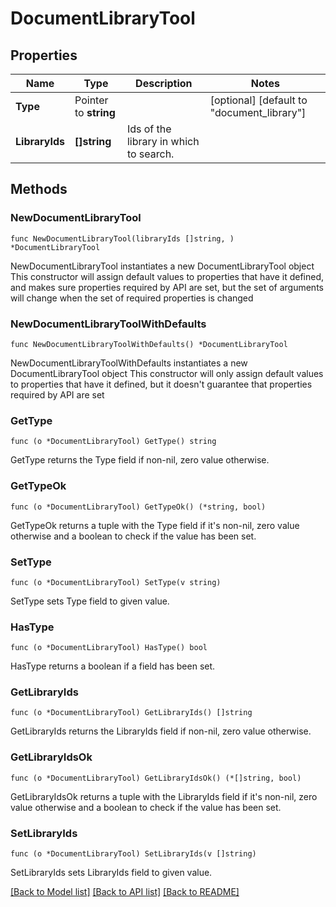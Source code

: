 # DocumentLibraryTool

## Properties

Name | Type | Description | Notes
------------ | ------------- | ------------- | -------------
**Type** | Pointer to **string** |  | [optional] [default to "document_library"]
**LibraryIds** | **[]string** | Ids of the library in which to search. | 

## Methods

### NewDocumentLibraryTool

`func NewDocumentLibraryTool(libraryIds []string, ) *DocumentLibraryTool`

NewDocumentLibraryTool instantiates a new DocumentLibraryTool object
This constructor will assign default values to properties that have it defined,
and makes sure properties required by API are set, but the set of arguments
will change when the set of required properties is changed

### NewDocumentLibraryToolWithDefaults

`func NewDocumentLibraryToolWithDefaults() *DocumentLibraryTool`

NewDocumentLibraryToolWithDefaults instantiates a new DocumentLibraryTool object
This constructor will only assign default values to properties that have it defined,
but it doesn't guarantee that properties required by API are set

### GetType

`func (o *DocumentLibraryTool) GetType() string`

GetType returns the Type field if non-nil, zero value otherwise.

### GetTypeOk

`func (o *DocumentLibraryTool) GetTypeOk() (*string, bool)`

GetTypeOk returns a tuple with the Type field if it's non-nil, zero value otherwise
and a boolean to check if the value has been set.

### SetType

`func (o *DocumentLibraryTool) SetType(v string)`

SetType sets Type field to given value.

### HasType

`func (o *DocumentLibraryTool) HasType() bool`

HasType returns a boolean if a field has been set.

### GetLibraryIds

`func (o *DocumentLibraryTool) GetLibraryIds() []string`

GetLibraryIds returns the LibraryIds field if non-nil, zero value otherwise.

### GetLibraryIdsOk

`func (o *DocumentLibraryTool) GetLibraryIdsOk() (*[]string, bool)`

GetLibraryIdsOk returns a tuple with the LibraryIds field if it's non-nil, zero value otherwise
and a boolean to check if the value has been set.

### SetLibraryIds

`func (o *DocumentLibraryTool) SetLibraryIds(v []string)`

SetLibraryIds sets LibraryIds field to given value.



[[Back to Model list]](../README.md#documentation-for-models) [[Back to API list]](../README.md#documentation-for-api-endpoints) [[Back to README]](../README.md)


